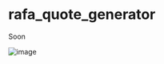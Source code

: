 # rafa_quote_generator
Soon

![image](https://github.com/user-attachments/assets/582fcf47-4032-45c6-833d-825a0418fdc8)
